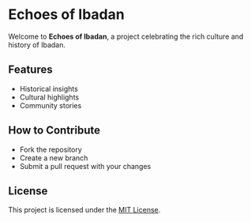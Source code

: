 # Echoes of Ibadan

Welcome to **Echoes of Ibadan**, a project celebrating the rich culture and history of Ibadan.

## Features
- Historical insights
- Cultural highlights
- Community stories

## How to Contribute
- Fork the repository
- Create a new branch
- Submit a pull request with your changes

## License
This project is licensed under the [MIT License](LICENSE).
